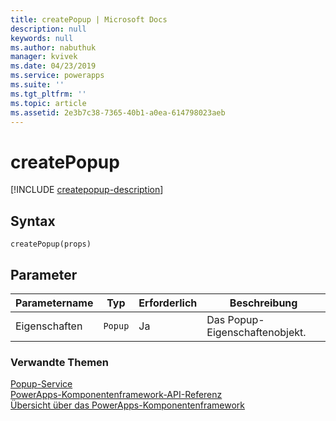 ```yaml
---
title: createPopup | Microsoft Docs
description: null
keywords: null
ms.author: nabuthuk
manager: kvivek
ms.date: 04/23/2019
ms.service: powerapps
ms.suite: ''
ms.tgt_pltfrm: ''
ms.topic: article
ms.assetid: 2e3b7c38-7365-40b1-a0ea-614798023aeb
---
```


# <a name="createpopup"></a>createPopup

[!INCLUDE [createpopup-description](includes/createpopup-description.md)]

## <a name="syntax"></a>Syntax

`createPopup(props)`

## <a name="parameters"></a>Parameter

| Parametername|Typ|Erforderlich|Beschreibung|
| ------------- |----|--------|-----------|
|Eigenschaften|`Popup`|Ja|Das Popup-Eigenschaftenobjekt.|


### <a name="related-topics"></a>Verwandte Themen

[Popup-Service](../popupservice.md)<br/>
[PowerApps-Komponentenframework-API-Referenz](../../reference/index.md)<br/>
[Übersicht über das PowerApps-Komponentenframework](../../overview.md)